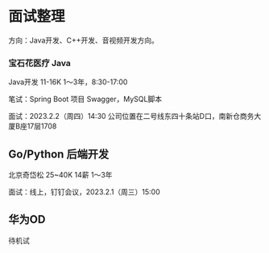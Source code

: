 # 面试整理

方向：Java开发、C++开发、音视频开发方向。

### 宝石花医疗 Java

Java开发 11-16K 1～3年，8:30-17:00

笔试：Spring Boot 项目 Swagger，MySQL脚本

面试：2023.2.2（周四）14:30 公司位置在二号线东四十条站D口，南新仓商务大厦B座17层1708



## Go/Python 后端开发

北京奇岱松 25~40K 14薪 1～3年

面试：线上，钉钉会议，2023.2.1（周三）15:00





## 华为OD

待机试
